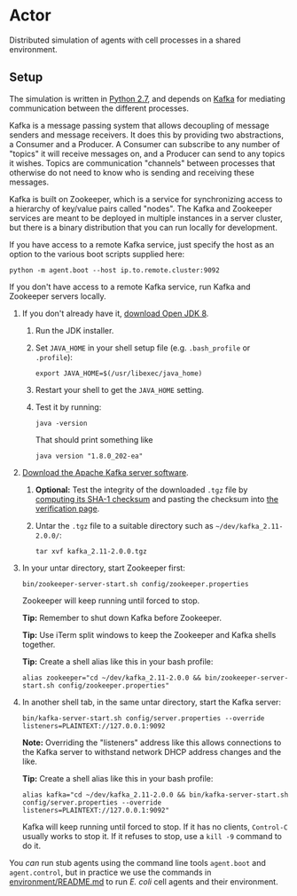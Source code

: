 # Actor

Distributed simulation of agents with cell processes in a shared environment.

## Setup

The simulation is written in [Python 2.7](https://www.python.org/), and depends on [Kafka](https://kafka.apache.org/) for mediating communication between the different processes.

Kafka is a message passing system that allows decoupling of message senders and message receivers. It does this by providing two abstractions, a Consumer and a Producer. A Consumer can subscribe to any number of "topics" it will receive messages on, and a Producer can send to any topics it wishes. Topics are communication "channels" between processes that otherwise do not need to know who is sending and receiving these messages.

Kafka is built on Zookeeper, which is a service for synchronizing access to a hierarchy of key/value pairs called "nodes". The Kafka and Zookeeper services are meant to be deployed in multiple instances in a server cluster, but there is a binary distribution that you can run locally for development.

If you have access to a remote Kafka service, just specify the host as an option to the various boot scripts supplied here:

   `python -m agent.boot --host ip.to.remote.cluster:9092`

If you don't have access to a remote Kafka service, run Kafka and Zookeeper servers locally.

1. If you don't already have it, [download Open JDK 8](https://jdk.java.net/8/).
   1. Run the JDK installer.
   2. Set `JAVA_HOME` in your shell setup file (e.g. `.bash_profile` or `.profile`):

      `export JAVA_HOME=$(/usr/libexec/java_home)`

   3. Restart your shell to get the `JAVA_HOME` setting.
   4. Test it by running:

      `java -version`

      That should print something like

      `java version "1.8.0_202-ea"`

2. [Download the Apache Kafka server software](https://www.apache.org/dyn/closer.cgi?path=/kafka/2.0.0/kafka_2.11-2.0.0.tgz).
   1. **Optional:** Test the integrity of the downloaded `.tgz` file by [computing its SHA-1 checksum](https://www.apache.org/info/verification.html)
and pasting the checksum into [the verification page](https://www.apache.org/info/verification.html).
   2. Untar the `.tgz` file to a suitable directory such as `~/dev/kafka_2.11-2.0.0/`:

      `tar xvf kafka_2.11-2.0.0.tgz`

3. In your untar directory, start Zookeeper first:

   `bin/zookeeper-server-start.sh config/zookeeper.properties`

   Zookeeper will keep running until forced to stop.

   **Tip:** Remember to shut down Kafka before Zookeeper.

   **Tip:** Use iTerm split windows to keep the Zookeeper and Kafka shells together.

   **Tip:** Create a shell alias like this in your bash profile:

   `alias zookeeper="cd ~/dev/kafka_2.11-2.0.0 && bin/zookeeper-server-start.sh config/zookeeper.properties"`

4. In another shell tab, in the same untar directory, start the Kafka server:

   `bin/kafka-server-start.sh config/server.properties --override listeners=PLAINTEXT://127.0.0.1:9092`

   **Note:** Overriding the "listeners" address like this allows connections to the Kafka server to withstand network DHCP address changes and the like.

   **Tip:** Create a shell alias like this in your bash profile:

   `alias kafka="cd ~/dev/kafka_2.11-2.0.0 && bin/kafka-server-start.sh config/server.properties --override listeners=PLAINTEXT://127.0.0.1:9092"`

   Kafka will keep running until forced to stop.
   If it has no clients, `Control-C` usually works to stop it.
   If it refuses to stop, use a `kill -9` command to do it.

You _can_ run stub agents using the command line tools `agent.boot` and `agent.control`, but
in practice we use the commands in [environment/README.md](../../environment/README.md) to run
_E. coli_ cell agents and their environment.
